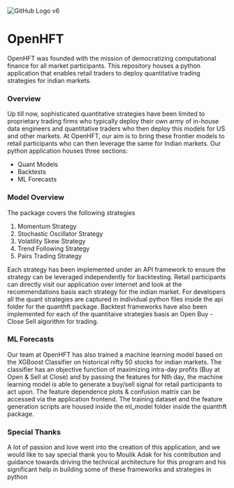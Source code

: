 ![GitHub Logo v6](https://github.com/user-attachments/assets/9d7a22d4-22d9-40b4-8de3-30ef8ac81962)
# OpenHFT
OpenHFT was founded with the mission of democratizing computational finance for all market participants. This repository houses a python application that enables retail traders to deploy quantitative trading strategies for indian markets.

### Overview
Up till now, sophisticated quantitative strategies have been limited to proprietary trading firms who typically deploy their own army of in-house data engineers and quantitative traders who then deploy this models for US and other markets. At OpenHFT, our aim is to bring these frontier models to retail participants who can then leverage the same for Indian markets. Our python application houses three sections: 
+ Quant Models 
+ Backtests 
+ ML Forecasts

### Model Overview
The package covers the following strategies
1. Momentum Strategy
2. Stochastic Oscillator Strategy
3. Volatility Skew Strategy
4. Trend Following Strategy
5. Pairs Trading Strategy

Each strategy has been implemented under an API framework to ensure the strategy can be leveraged independently for backtesting. Retail participants can directly visit our application over internet and look at the recommendations basis each strategy for the indian market. For developers all the quant strategies are captured in individual python files inside the api folder for the quanthft package. Backtest frameworks have also been implemented for each of the quantitaive strategies basis an Open Buy - Close Sell algorithm for trading.

### ML Forecasts
Our team at OpenHFT has also trained a machine learning model based on the XGBoost Classifier on historical nifty 50 stocks for indian markets. The classifier has an objective function of maximizing intra-day profits (Buy at Open & Sell at Close) and by passing the features for Nth day, the machine learning model is able to generate a buy/sell signal for retail participants to act upon. The feature dependence plots & confusion matrix can be accessed via the application frontend. The training dataset and the feature generation scripts are housed inside the ml_model folder inside the quanthft package.

### Special Thanks
A lot of passion and love went into the creation of this application, and we would like to say special thank you to Moulik Adak for his contribution and guidance towards driving the technical architecture for this program and his significant help in building some of these frameworks and strategies in python
